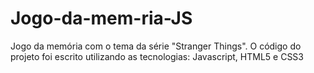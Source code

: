 # Jogo-da-mem-ria-JS
Jogo da memória com o tema da série "Stranger Things". O código do projeto foi escrito utilizando as tecnologias: Javascript, HTML5 e CSS3
